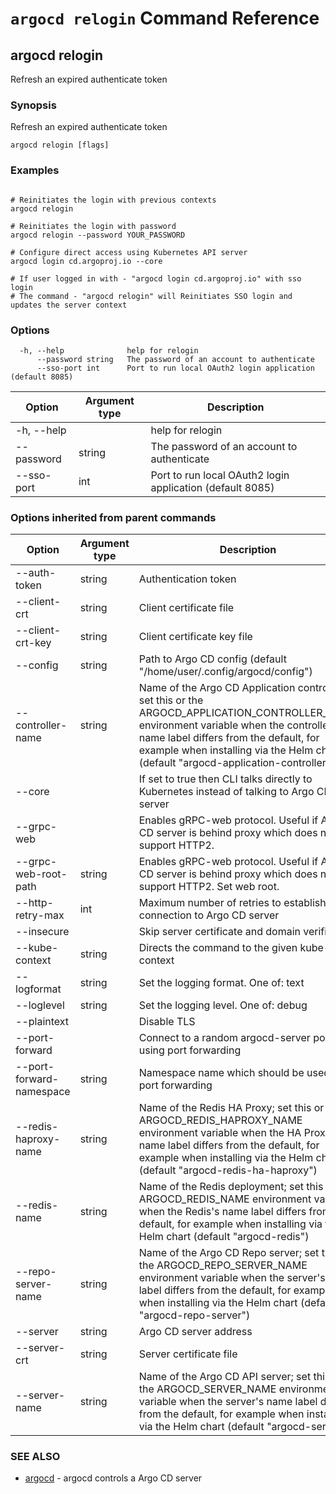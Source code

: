 # `argocd relogin` Command Reference

## argocd relogin

Refresh an expired authenticate token

### Synopsis

Refresh an expired authenticate token

```
argocd relogin [flags]
```

### Examples

```
  
# Reinitiates the login with previous contexts
argocd relogin

# Reinitiates the login with password
argocd relogin --password YOUR_PASSWORD

# Configure direct access using Kubernetes API server
argocd login cd.argoproj.io --core

# If user logged in with - "argocd login cd.argoproj.io" with sso login
# The command - "argocd relogin" will Reinitiates SSO login and updates the server context
```

### Options

```
  -h, --help              help for relogin
      --password string   The password of an account to authenticate
      --sso-port int      Port to run local OAuth2 login application (default 8085)
```
| Option | Argument type | Description |
| ---------------- | ------ | ---- |
| -h, --help | | help for relogin |
| --password | string | The password of an account to authenticate |
| --sso-port | int | Port to run local OAuth2 login application (default 8085) |
### Options inherited from parent commands

| Option | Argument type | Description |
| ---------------- | ------ | ---- |
| --auth-token | string | Authentication token |
| --client-crt | string | Client certificate file |
| --client-crt-key | string | Client certificate key file |
| --config | string | Path to Argo CD config (default "/home/user/.config/argocd/config") |
| --controller-name | string | Name of the Argo CD Application controller; set this or the ARGOCD_APPLICATION_CONTROLLER_NAME environment variable when the controller's name label differs from the default, for example when installing via the Helm chart (default "argocd-application-controller") |
| --core | |If set to true then CLI talks directly to Kubernetes instead of talking to Argo CD API server |
| --grpc-web | |Enables gRPC-web protocol. Useful if Argo CD server is behind proxy which does not support HTTP2. |
| --grpc-web-root-path | string | Enables gRPC-web protocol. Useful if Argo CD server is behind proxy which does not support HTTP2. Set web root. |
| --http-retry-max | int | Maximum number of retries to establish http connection to Argo CD server |
| --insecure | |Skip server certificate and domain verification |
| --kube-context | string | Directs the command to the given kube-context |
| --logformat | string | Set the logging format. One of: text|json (default "text") |
| --loglevel | string | Set the logging level. One of: debug|info|warn|error (default "info") |
| --plaintext | |Disable TLS |
| --port-forward | |Connect to a random argocd-server port using port forwarding |
| --port-forward-namespace | string | Namespace name which should be used for port forwarding |
| --redis-haproxy-name | string | Name of the Redis HA Proxy; set this or the ARGOCD_REDIS_HAPROXY_NAME environment variable when the HA Proxy's name label differs from the default, for example when installing via the Helm chart (default "argocd-redis-ha-haproxy") |
| --redis-name | string | Name of the Redis deployment; set this or the ARGOCD_REDIS_NAME environment variable when the Redis's name label differs from the default, for example when installing via the Helm chart (default "argocd-redis") |
| --repo-server-name | string | Name of the Argo CD Repo server; set this or the ARGOCD_REPO_SERVER_NAME environment variable when the server's name label differs from the default, for example when installing via the Helm chart (default "argocd-repo-server") |
| --server | string | Argo CD server address |
| --server-crt | string | Server certificate file |
| --server-name | string | Name of the Argo CD API server; set this or the ARGOCD_SERVER_NAME environment variable when the server's name label differs from the default, for example when installing via the Helm chart (default "argocd-server") |

### SEE ALSO

* [argocd](argocd.md)	 - argocd controls a Argo CD server


